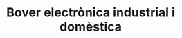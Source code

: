 ---
title: "Bover electrònica industrial i domèstica"
url: /4/bover-electronica-industrial-i-domestica/
shop: electrónica
---